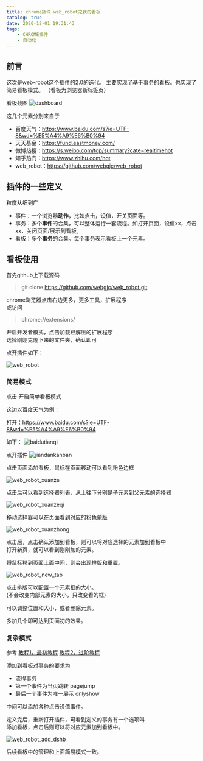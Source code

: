 ```yaml
---
title: chrome插件 web_robot之我的看板
catalog: true
date: 2020-12-01 19:31:43
tags:
    - CHROME插件
    - 自动化
---
```


## 前言

这次是web-robot这个插件的2.0的迭代。
主要实现了基于事务的看板。也实现了简易看板模式。
（看板为浏览器新标签页）

看板截图
![dashboard](/img/mypost/web_robot_dashboard.jpg)

这几个元素分别来自于
- 百度天气：https://www.baidu.com/s?ie=UTF-8&wd=%E5%A4%A9%E6%B0%94
- 天天基金：https://fund.eastmoney.com/
- 微博热搜：https://s.weibo.com/top/summary?cate=realtimehot
- 知乎热门：https://www.zhihu.com/hot
- web_robot：https://github.com/webgjc/web_robot


## 插件的一些定义

粒度从细到广

- 事件：一个浏览器**动作**，比如点击，设值，开关页面等。
- 事务：多个**事件**的合集，可以整体运行一套流程。如打开页面，设值xx，点击xx，关闭页面/展示到看板。
- 看板：多个**事务**的合集。每个事务表示看板上一个元素。


## 看板使用

首先github上下载源码

> git clone https://github.com/webgjc/web_robot.git

chrome浏览器点击右边更多，更多工具，扩展程序  
或访问
> chrome://extensions/

开启开发者模式，点击加载已解压的扩展程序  
选择刚刚克隆下来的文件夹，确认即可

点开插件如下：

![web_robot](/img/mypost/web_robot_1201.jpg)

### 简易模式

点击 开启简单看板模式

这边以百度天气为例：

打开：https://www.baidu.com/s?ie=UTF-8&wd=%E5%A4%A9%E6%B0%94

如下：
![baidutianqi](/img/mypost/web_robot_baidutianqi.jpg)

点开插件
![jiandankanban](/img/mypost/web_robot_jiandankanban.jpg)

点击页面添加看板，鼠标在页面移动可以看到粉色边框

![web_robot_xuanze](/img/mypost/web_robot_xuanze.jpg)

点击后可以看到选择器列表，从上往下分别是子元素到父元素的选择器

![web_robot_xuanzeqi](/img/mypost/web_robot_xuanzeqi.jpg)

移动选择器可以在页面看到对应的粉色蒙版

![web_robot_xuanzhong](/img/mypost/web_robot_xuanzhong.jpg)

点击后，点击确认添加到看板，则可以将对应选择的元素加到看板中  
打开新页，就可以看到刚刚加的元素。

将鼠标移到页面上面中间，则会出现排版和重置。

![web_robot_new_tab](/img/mypost/web_robot_new_tab.jpg)

点击排版可以配置一个元素框的大小。  
(不会改变内部元素的大小，只改变看的框)

可以调整位置和大小，或者删除元素。

多加几个即可达到页面初的效果。

### 复杂模式

参考
[教程1，最初教程](/article/article_18_chrome插件-网页自动化/)
[教程2，进阶教程](/article/article_21_chrome插件-WEB-ROBOT/)


添加到看板对事务的要求为
- 流程事务
- 第一个事件为当页跳转 pagejump
- 最后一个事件为唯一展示 onlyshow

中间可以添加各种点击设值事件。

定义完后，重新打开插件，可看到定义的事务有一个选项叫  
添加看板，点击后则可以将对应元素加到看板中。

![web_robot_add_dshb](/img/mypost/web_robot_add_dshb.jpg)

后续看板中的管理和上面简易模式一致。


